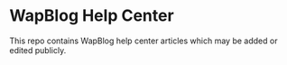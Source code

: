 # WapBlog Help Center
This repo contains WapBlog help center articles which may be added or edited publicly.
